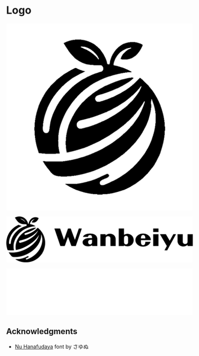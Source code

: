 # Logo

![](icon.png)

![](logo.svg#gh-light-mode-only)

![](logo-white.svg#gh-dark-mode-only)

## Acknowledgments

- [Nu Hanafudaya](https://kokagem.sakura.ne.jp/font/hanafudaya/) font by さゆぬ